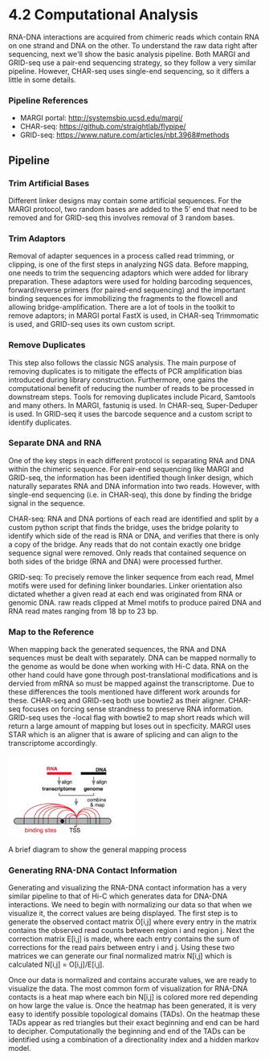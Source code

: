 # 4.2 Computational Analysis

RNA-DNA interactions are acquired from chimeric reads which contain RNA on one strand and DNA on the other. To understand the raw data right after sequencing, next we'll show the basic analysis pipeline. Both MARGI and GRID-seq use a pair-end sequencing strategy, so they follow a very similar pipeline. However, CHAR-seq uses single-end sequencing, so it differs a little in some details.

### Pipeline References
* MARGI portal: http://systemsbio.ucsd.edu/margi/
* CHAR-seq: https://github.com/straightlab/flypipe/
* GRID-seq: https://www.nature.com/articles/nbt.3968#methods

## Pipeline

### Trim Artificial Bases
Different linker designs may contain some artificial sequences. For the MARGI protocol, two random bases are added to the 5’ end that need to be removed and for GRID-seq this involves removal of 3 random bases. 

### Trim Adaptors
Removal of adapter sequences in a process called read trimming, or clipping, is one of the first steps in analyzing NGS data. Before mapping, one needs to trim the sequencing adaptors which were added for library preparation. These adaptors were used for holding barcoding sequences, forward/reverse primers (for paired-end sequencing) and the important binding sequences for immobilizing the fragments to the flowcell and allowing bridge-amplification. There are a lot of tools in the toolkit to remove adaptors; in MARGI portal FastX is used, in CHAR-seq Trimmomatic is used, and GRID-seq uses its own custom script.

### Remove Duplicates
This step also follows the classic NGS analysis. The main purpose of removing duplicates is to mitigate the effects of PCR amplification bias introduced during library construction. Furthermore, one gains the computational benefit of reducing the number of reads to be processed in downstream steps. Tools for removing duplicates include Picard, Samtools and many others. In MARGI, fastuniq is used. In CHAR-seq, Super-Deduper is used. In GRID-seq it uses the barcode sequence and a custom script to identify duplicates.

### Separate DNA and RNA
One of the key steps in each different protocol is separating RNA and DNA within the chimeric sequence. For pair-end sequencing like MARGI and GRID-seq, the information has been identified though linker design, which naturally separates RNA and DNA information into two reads. However, with single-end sequencing (i.e. in CHAR-seq), this done by finding the bridge signal in the sequence.

CHAR-seq: RNA and DNA portions of each read are identified and split by a custom python script that finds the bridge, uses the bridge polarity to identify which side of the read is RNA or DNA, and verifies that there is only a copy of the bridge. Any reads that do not contain exactly one bridge sequence signal were removed. Only reads that contained sequence on both sides of the bridge (RNA and DNA) were processed further.

GRID-seq: To precisely remove the linker sequence from each read, MmeI motifs were used for defining linker boundaries. Linker orientation also dictated whether a given read at each end was originated from RNA or genomic DNA. raw reads clipped at MmeI motifs to produce paired DNA and RNA read mates ranging from 18 bp to 23 bp.

### Map to the Reference
When mapping back the generated sequences, the RNA and DNA sequences must be dealt with separately. DNA can be mapped normally to the genome as would be done when working with Hi-C data. RNA on the other hand could have gone through post-translational modifications and is dervied from mRNA so must be mapped against the transcriptome. Due to these differences the tools mentioned have different work arounds for these. CHAR-seq and GRID-seq both use bowtie2 as their aligner. CHAR-seq focuses on forcing sense strandness to preserve RNA information. GRID-seq uses the -local flag with bowtie2 to map short reads which will return a large amount of mapping but loses out in specficity. MARGI uses STAR which is an aligner that is aware of splicing and can align to the transcriptome accordingly. 

![Figure1](https://github.com/tgroth97/BENG183/blob/master/mapping.png)

A brief diagram to show the general mapping process


### Generating RNA-DNA Contact Information
Generating and visualizing the RNA-DNA contact information has a very similar pipeline to that of Hi-C which generates data for DNA-DNA interactions. We need to begin with normalizing our data so that when we visualize it, the correct values are being displayed. The first step is to generate the observed contact matrix O[i,j] where every entry in the matrix contains the observed read counts between region i and region j. Next the correction matrix E[i,j] is made, where each entry contains the sum of corrections for the read pairs between entry i and j. Using these two matrices we can generate our final normalized matrix N[i,j] which is calculated N[i,j] = O[i,j]/E[i,j].

Once our data is normalized and contains accurate values, we are ready to visualize the data. The most common form of visualization for RNA-DNA contacts is a heat map where each bin N[i,j] is colored more red depending on how large the value is. Once the heatmap has been generated, it is very easy to identify possible topological domains (TADs). On the heatmap these TADs appear as red triangles but their exact beginning and end can be hard to decipher. Computationally the beginning and end of the TADs can be identified using a combination of a directionality index and a hidden markov model. 

